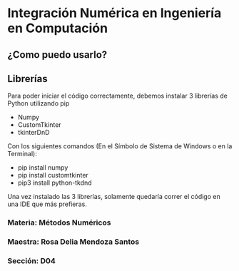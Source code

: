 # Integración Numérica en Ingeniería en Computación

## ¿Como puedo usarlo?
## Librerías

Para poder iniciar el código correctamente, debemos instalar 3 librerías de Python utilizando pip

  - Numpy
  - CustomTkinter
  - tkinterDnD

Con los siguientes comandos (En el Símbolo de Sistema de Windows o en la Terminal):

  - pip install numpy
  - pip install customtkinter
  - pip3 install python-tkdnd

Una vez instalado las 3 librerías, solamente quedaría correr el código en una IDE que más prefieras.

### Materia: Métodos Numéricos
### Maestra: Rosa Delia Mendoza Santos
### Sección: D04
